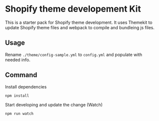 # Shopify theme developement Kit
This is a starter pack for Shopify theme development. It uses Themekit to update Shopify theme files and webpack to compile and bundleing js files.

## Usage
Rename `./theme/config-sample.yml` to `config.yml` and populate with needed info.

## Command
Install dependencies
```
npm install
```

Start developing and update the change (Watch)
```
npm run watch
```